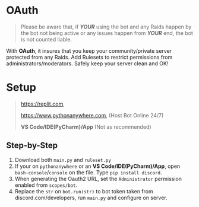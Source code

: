 #  OAuth
> Please be aware that, if ___YOUR___ using the bot and any Raids happen by the bot not being active or any issues happen from ___YOUR___ end, the bot is not counted liable.

With __OAuth__, it insures that you keep your community/private server protected from any Raids. Add Rulesets to restrict permissions from administrators/moderators. Safely keep your server clean and OK!

# Setup
> https://replit.com,
> 
> https://www.pythonanywhere.com, (Host Bot Online 24/7)
>
> __VS Code/IDE(PyCharm)/App__ (Not as recommended)

## Step-by-Step
1. Download both `main.py` and `ruleset.py`
2. If your on `pythonanywhere` or an __VS Code/IDE(PyCharm)/App__, open `bash-console`/`console` on the file. Type `pip install discord`.
3. When generating the Oauth2 URL, set the `Administrator` permission enabled from `scopes/bot`.
4. Replace the `str` on `bot.run(str)` to bot token taken from discord.com/developers, run `main.py` and configure on server. 

